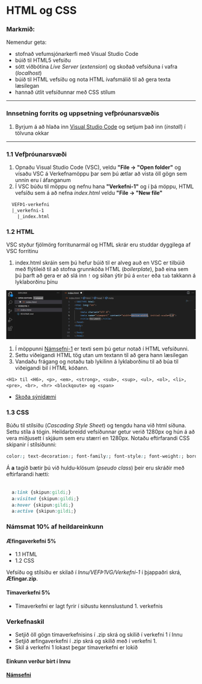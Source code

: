 # HTML og CSS 

### Markmið:

Nemendur geta:

- stofnað vefumsjónarkerfi með Visual Studio Code
- búið til HTML5 vefsíðu 
- sótt viðbótina _Live Server_ (_extension_) og skoðað vefsíðuna í vafra (_localhost_)
- búið til HTML vefsíðu og nota HTML ívafsmálið til að gera texta læsilegan
- hannað útlit vefsíðunnar með CSS stílum

---

### Innsetning forrits og uppsetning vefþróunarsvæðis

1. Byrjum á að hlaða inn [Visual Studio Code](https://code.visualstudio.com/) og setjum það inn (_install_) í tölvuna okkar

---

### 1.1 Vefþróunarsvæði

1. Opnaðu Visual Studio Code (VSC), veldu **"File -> "Open folder"** og vísaðu VSC á Verkefnamöppu þar sem þú ætlar að vista öll gögn sem unnin eru í áfanganum
1. Í VSC búðu til möppu og nefnu hana **"Verkefni-1"** og í þá möppu, HTML vefsíðu sem á að nefna _index.html_ veldu **"File -> "New file"**
```
  VEFÞ1-verkefni
  |_verkefni-1
    |_index.html
```
### 1.2 HTML

VSC styður fjölmörg forritunarmál og HTML skrár eru studdar dyggilega af VSC forritinu

1. index.html skráin sem þú hefur búið til er alveg auð en VSC er tilbúið með flýtileið til að stofna grunnkóða HTML (_boilerplate_), það eina sem þú þarft að gera er að slá inn `!` og síðan ýtir þú á `enter` eða `tab` takkann á lyklaborðinu þínu

![Námsefni-1](Namsefni-1/img/boilerplate.jpg) 

1. Í möppunni [Námsefni-1](Namsefni-1/verkefni-1-texti.md) er texti sem þú getur notað í HTML vefsíðunni.
1. Settu viðeigandi HTML tög utan um textann til að gera hann læsilegan
1. Vandaðu frágang og notaðu tab lykilinn á lyklaborðinu til að búa til viðeigandi bil í HTML kóðann.  

```
<H1> til <H6>, <p>, <em>, <strong>, <sub>, <sup>, <ul>, <ol>, <li>, <pre>, <br>, <hr> <blockqoute> og <span> 
```
- [Skoða sýnidæmi](Namsefni-1/Synidaemi/README.md)

### 1.3 CSS

Búðu til stílsíðu (_Cascading Style Sheet_) og tengdu hana við html síðuna. Settu stíla á tögin.  Heildarbreidd vefsíðunnar getur verið 1280px og hún á að vera miðjusett í skjáum sem eru stærri en 1280px. Notaðu eftirfarandi CSS skipanir í stílsíðunni:

```CSS
color:; text-decoration:; font-family:; font-style:; font-weight:; border:; margin:; padding:;  
```
Á **a** tagið bætir þú við huldu-klösum (_pseudo class_) þeir eru skráðir með eftirfarandi hætti:

```CSS

  a:link {skipun:gildi;}
  a:visited {skipun:gildi;}
  a:hover {skipun:gildi;}
  a:active {skipun:gildi;}

```

### Námsmat 10% af heildareinkunn

#### Æfingaverkefni 5%

- 1.1 HTML 
- 1.2 CSS 

Vefsíðu og stílsíðu er skilað í _Innu/VEFÞ1VG/Verkefni-1_ í þjappaðri skrá, **Æfingar.zip**. 

#### Tímaverkefni 5%

- Tímaverkefni er lagt fyrir í síðustu kennslustund 1. verkefnis 

### Verkefnaskil

- Setjið öll gögn tímaverkefnisins í .zip skrá og skilið í verkefni 1 í Innu
- Setjið æfingaverkefni í .zip skrá og skilið með í verkefni 1.
- Skil á verkefni 1 lokast þegar tímaverkefni er lokið

#### Einkunn verður birt í Innu

#### [Námsefni](https://github.com/vefgrunnur/24H-verkefni/tree/main/Verkefni-1/Namsefni-1)

